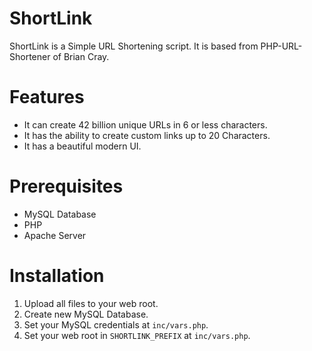 # ShortLink
ShortLink is a Simple URL Shortening script. It is based from PHP-URL-Shortener of Brian Cray.

# Features
- It can  create 42 billion unique URLs in 6 or less characters.
- It has the ability to create custom links up to 20 Characters.
- It has a beautiful modern UI.

# Prerequisites
- MySQL Database
- PHP
- Apache Server

# Installation
1. Upload all files to your web root.
2. Create new MySQL Database.
3. Set your MySQL credentials at `inc/vars.php`.
4. Set your web root in `SHORTLINK_PREFIX` at `inc/vars.php`.
